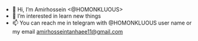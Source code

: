 - 👋 Hi, I’m Amirhossein <@HOMONKLUOUS>
- 👀 I’m interested in learn new things
- 📫 You can reach me in telegram with @HOMONKLUOUS user name or my email amirhosseintanhaee11@gmail.com

<!---
HOMONKLUOUS/HOMONKLUOUS is a ✨ special ✨ repository because its `README.md` (this file) appears on your GitHub profile.
You can click the Preview link to take a look at your changes.
--->
